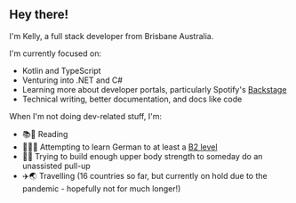 <!--
**kaije/kaije** is a ✨ _special_ ✨ repository because its `README.md` (this file) appears on your GitHub profile.
-->

## Hey there!

I'm Kelly, a full stack developer from Brisbane Australia.

I'm currently focused on:

- Kotlin and TypeScript
- Venturing into .NET and C#
- Learning more about developer portals, particularly Spotify's [Backstage](https://backstage.io/)
- Technical writing, better documentation, and docs like code

When I'm not doing dev-related stuff, I'm:

- 📚👀 Reading
- 💬:de: Attempting to learn German to at least a [B2 level](https://www.goethe.de/en/spr/kup/kon/stu.html)
- 💪:sweat_smile: Trying to build enough upper body strength to someday do an unassisted pull-up
- ✈️🌏 Travelling (16 countries so far, but currently on hold due to the pandemic - hopefully not for much longer!)
